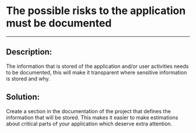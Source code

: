 # The possible risks to the application must be documented
-------

## Description:

The information that is stored of the application and/or user
activities needs to be documented, this will make it transparent where sensitive
information is stored and why.

## Solution:

Create a section in the documentation of the project that defines the information
that will be stored. This makes it easier to make estimations about critical parts
of your application which deserve extra attention.
